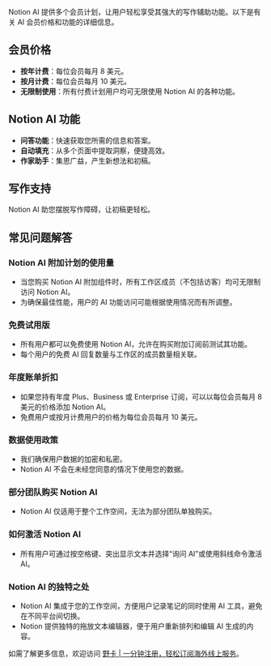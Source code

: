 Notion AI 提供多个会员计划，让用户轻松享受其强大的写作辅助功能。以下是有关 AI 会员价格和功能的详细信息。

## 会员价格

- **按年计费**：每位会员每月 8 美元。
- **按月计费**：每位会员每月 10 美元。
- **无限制使用**：所有付费计划用户均可无限使用 Notion AI 的各种功能。

## Notion AI 功能

- **问答功能**：快速获取您所需的信息和答案。
- **自动填充**：从多个页面中提取洞察，便捷高效。
- **作家助手**：集思广益，产生新想法和初稿。

## 写作支持

Notion AI 助您摆脱写作障碍，让初稿更轻松。

## 常见问题解答

### Notion AI 附加计划的使用量

- 当您购买 Notion AI 附加组件时，所有工作区成员（不包括访客）均可无限制访问 Notion AI。
- 为确保最佳性能，用户的 AI 功能访问可能根据使用情况而有所调整。

### 免费试用版

- 所有用户都可以免费使用 Notion AI，允许在购买附加订阅前测试其功能。
- 每个用户的免费 AI 回复数量与工作区的成员数量相关联。

### 年度账单折扣

- 如果您持有年度 Plus、Business 或 Enterprise 订阅，可以以每位会员每月 8 美元的价格添加 Notion AI。
- 免费用户或按月计费用户的价格为每位会员每月 10 美元。

### 数据使用政策

- 我们确保用户数据的加密和私密。
- Notion AI 不会在未经您同意的情况下使用您的数据。

### 部分团队购买 Notion AI

- Notion AI 仅适用于整个工作空间，无法为部分团队单独购买。

### 如何激活 Notion AI

- 所有用户可通过按空格键、突出显示文本并选择“询问 AI”或使用斜线命令激活 AI。

### Notion AI 的独特之处

- Notion AI 集成于您的工作空间，方便用户记录笔记的同时使用 AI 工具，避免在不同平台间切换。
- Notion 提供独特的拖放文本编辑器，便于用户重新排列和编辑 AI 生成的内容。

如需了解更多信息，欢迎访问 [野卡 | 一分钟注册，轻松订阅海外线上服务](https://bit.ly/bewildcard)。